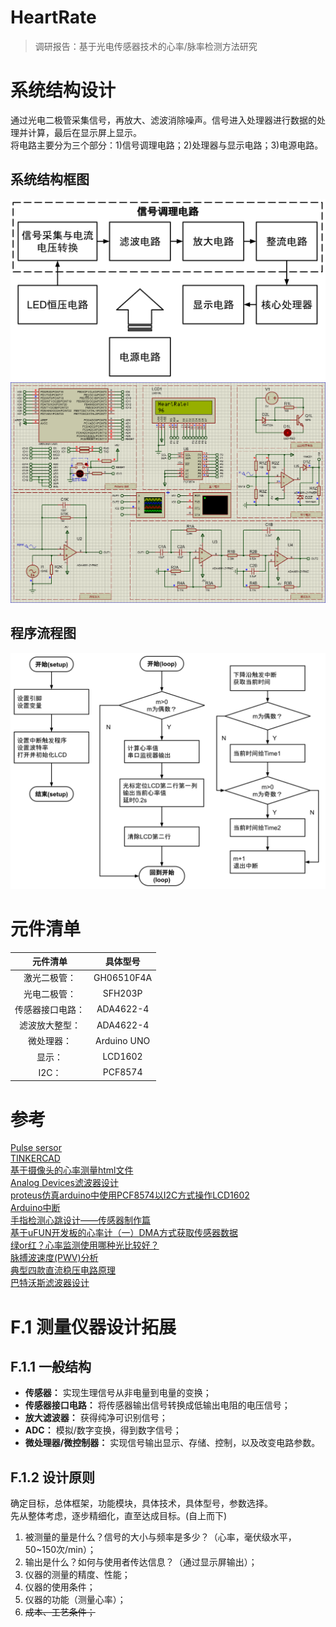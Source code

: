 # HeartRate
> 调研报告：基于光电传感器技术的心率/脉率检测方法研究 <br />

# 系统结构设计
通过光电二极管采集信号，再放大、滤波消除噪声。信号进入处理器进行数据的处理并计算，最后在显示屏上显示。<br>
将电路主要分为三个部分：1)信号调理电路；2)处理器与显示电路；3)电源电路。<br>
## 系统结构框图
![系统结构框图](img/系统结构框图.svg)
![电路设计](img/电路设计.png)
## 程序流程图
![流程图](img/流程图.svg)
# 元件清单
|元件清单|具体型号|
|:-----:|:-----:|
|激光二极管：|GH06510F4A|
|光电二极管：|SFH203P|
|传感器接口电路：|ADA4622-4|
|滤波放大整型：|ADA4622-4|
|微处理器：|Arduino UNO|
|显示：|LCD1602|
|I2C：|PCF8574|
# 参考
[Pulse sersor][sersor]<br>
[TINKERCAD][tinkercad]<br>
[基于摄像头的心率测量html文件][HTML]<br>
[Analog Devices滤波器设计][Analog Devices]<br>
[proteus仿真arduino中使用PCF8574以I2C方式操作LCD1602][xiHe]<br>
[Arduino中断][attachinterrupt]<br>
[手指检测心跳设计——传感器制作篇][shouZhi]<br>
[基于uFUN开发板的心率计（一）DMA方式获取传感器数据][wangchao1]<br>
[绿or红？心率监测使用哪种光比较好？][绿or红]<br>
[脉搏波速度(PWV)分析][脉搏波速度(PWV)分析]<br>
[典型四款直流稳压电路原理][典型四款直流稳压电路原理]<br>
[巴特沃斯滤波器设计][巴特沃斯滤波器设计]<br>

# F.1 测量仪器设计拓展
## F.1.1 一般结构
* **传感器：** 实现生理信号从非电量到电量的变换；<br>
* **传感器接口电路：** 将传感器输出信号转换成低输出电阻的电压信号；<br>
* **放大滤波器：** 获得纯净可识别信号；<br>
* **ADC：** 模拟/数字变换，得到数字信号；<br>
* **微处理器/微控制器：** 实现信号输出显示、存储、控制，以及改变电路参数。<br>

## F.1.2 设计原则
确定目标，总体框架，功能模块，具体技术，具体型号，参数选择。<br>
先从整体考虑，逐步精细化，直至达成目标。(自上而下)<br>
1. 被测量的量是什么？信号的大小与频率是多少？（心率，毫伏级水平，50~150次/min）；<br>
2. 输出是什么？如何与使用者传达信息？（通过显示屏输出）；<br>
3. 仪器的测量的精度、性能；<br>
4. 仪器的使用条件；<br>
5. 仪器的功能（测量心率）；<br>
6. ~~成本、工艺条件；~~<br>



[HTML]:https://github.com/gfwilliams/HeartRate"
[PPG]:[https://www.cdstm.cn/gallery/media/mkjx/wxd/201605/t20160525_321684.html "光电容积法"
[sersor]:https://pulsesensor.com/ "光电传感器模块"
[tinkercad]:https://www.tinkercad.com/ "Arduino仿真"
[xiHe]:https://blog.csdn.net/haigear/article/details/88935697 "proteus仿真arduino中使用PCF8574以I2C方式操作LCD1602"
[shouZhi]:https://blog.csdn.net/qq_34445388/article/details/79781181/ "手指检测心跳设计——传感器制作篇"
[wangchao1]:http://www.wangchaochao.top/2019/03/23/uFun-3/ "基于uFUN开发板的心率计（一）DMA方式获取传感器数据"
[wangchao2]:http://www.wangchaochao.top/2019/03/31/uFun-5/ "基于uFUN开发板的心率计（二）动态阈值算法获取心率值"
[wangchao3]:http://www.wangchaochao.top/2019/04/05/uFun-6/ "基于uFUN开发板的心率计（三）Qt上位机的实现"
[attachinterrupt]:https://www.arduino.cc/reference/en/language/functions/external-interrupts/attachinterrupt/ "attachinterrupt"
[Analog Devices]:https://www.analog.com/cn/design-center/design-tools-and-calculators.html
[绿or红]:https://zhuanlan.zhihu.com/p/29314838
[脉搏波速度(PWV)分析]:http://www.vital-scan.cn/dtr_pwv_overview_cn.htm
[典型四款直流稳压电路原理]:https://www.eefocus.com/analog-power/411020
[巴特沃斯滤波器设计]:http://www.tastones.com/tutorial/filters/butterworth-filters/
